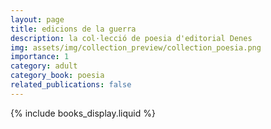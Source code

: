 ```yaml
---
layout: page
title: edicions de la guerra
description: la col·lecció de poesia d'editorial Denes
img: assets/img/collection_preview/collection_poesia.png
importance: 1
category: adult
category_book: poesia
related_publications: false
---
```


<!-- Include the books display logic -->

{% include books_display.liquid %}
